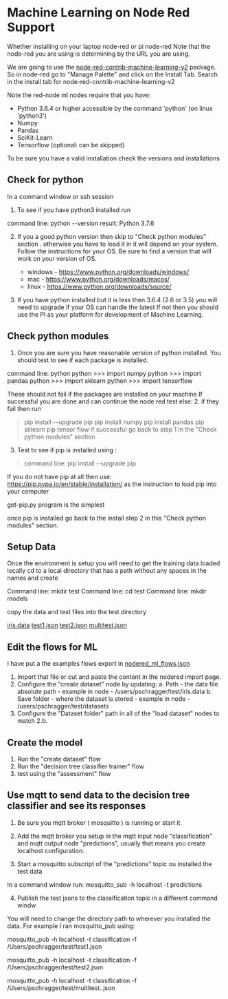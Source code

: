 # Machine Learning on Node Red Support #

Whether installing on your laptop node-red or pi node-red
Note that the node-red you are using is determining by the URL you are using.

We are going to use the [node-red-contrib-machine-learning-v2](
https://flows.nodered.org/node/node-red-contrib-machine-learning-v2) package.
So in node-red go to "Manage Palette" and click on the Install Tab.
Search in the install tab for node-red-contrib-machine-learning-v2


Note the red-node ml nodes require that you have:

* Python 3.6.4 or higher accessible by the command 'python' (on linux 'python3')
* Numpy
* Pandas
* SciKit-Learn
* Tensorflow (optional: can be skipped)

To be sure you have a valid installation check the versions and installations

## Check for python ##

In a command window or ssh session 

1. To see if you have python3 installed run

command line:  python --version
result: Python 3.7.6

2. If you a good python version then skip to "Check python modules" section .
otherwise you have to load it in it will depend on your system.
Follow the instructions for your OS. Be sure to find a version that will work on your version of OS.

   * windows  - https://www.python.org/downloads/windows/
   * mac - https://www.python.org/downloads/macos/
   * linux - https://www.python.org/downloads/source/

3. If you have python  installed but it is less then 3.6.4 (2.6 or 3.5) you will need to upgrade if your OS can handle the latest  If not then you should use the PI as your platform for development of Machine Learning.

## Check python modules ##

1. Once you are sure you have reasonable version of python installed. You should test to see if each package is installed.

command line: python
python >>> import numpy
python >>> import pandas
python >>> import sklearn
python >>> import tensorflow

These should not fail if the packages are installed on your machine
If successful you are done  and can continue the node red test
   else:
2. if they fail then  run
> pip install --upgrade pip
> pip install numpy
> pip install pandas
> pip sklearn
> pip tensor flow
  if successful go back to step 1 in the "Check python modules" section

3. Test to see if pip is installed using :

> command line:  pip install --upgrade pip

If you do not have pip at all then 
use: https://pip.pypa.io/en/stable/installation/  as the instruction to load pip into your computer

get-pip.py program is the simplest

once pip is installed go back to the install step 2 in this "Check python modules" section.

## Setup Data ##

Once the environment is setup you will need to get the training data loaded locally
cd to  a local directory that has a path without any spaces in the names and create

Command line: mkdir test
Command line: cd test
Command line: mkdir models

copy the data and test files into the test directory

[iris.data](./iris.data)
[test1.json](./test1.json)
[test2.json](./test2.json)
[multitest.json](./multitest.json)

## Edit the flows for ML ##

I have put a the examples flows export in [nodered_ml_flows.json](http:./nodered_ml_flows.json)

1. Import that file or cut and paste the content in the nodered import page.
2. Configure the "create dataset" node by updating:
   a. Path - the data file absolute path - example in node - /users/pschragger/test/iris.data
   b. Save folder - where the dataset is stored - example in node - /users/pschragger/test/datasets
3. Configure the "Dataset folder" path in all of the "load dataset" nodes to match 2.b.

## Create the model ##
1. Run the "create dataset" flow
2. Run the "decision tree classifier trainer" flow
3. test using the "assessment" flow

## Use mqtt to send data to the decision tree classifier and see its responses ##

1. Be sure you mqtt broker ( mosquitto )  is running or start it.

2. Add the mqtt broker you setup in the mqtt input node "classification"
and mqtt output node "predictions", usually that means you create localhost configuration.

3. Start a mosquitto subscript of the "predictions" topic
ou installed the test data 

In a command window run: mosquitto_sub -h localhost -t predictions

4. Publish the test jsons to the classification topic in a different command windw

You will need to change the directory path to wherever you installed the data.
For example I ran mosquitto_pub using:

mosquitto_pub -h localhost -t classification -f /Users/pschragger/test/test1.json

mosquitto_pub -h localhost -t classification -f /Users/pschragger/test/test2.json

mosquitto_pub -h localhost -t classification -f /Users/pschragger/test/multitest..json

